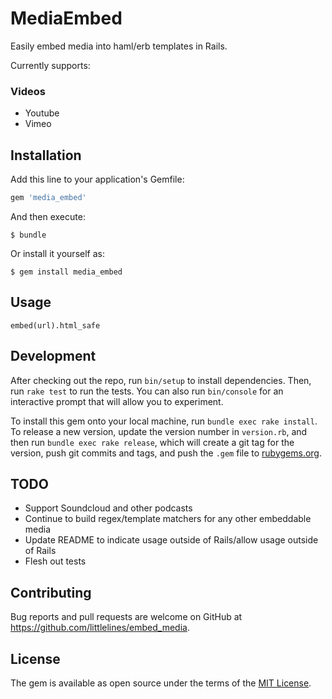 # MediaEmbed

Easily embed media into haml/erb templates in Rails.

Currently supports:
### Videos
+ Youtube
+ Vimeo

## Installation

Add this line to your application's Gemfile:

```ruby
gem 'media_embed'
```

And then execute:

    $ bundle

Or install it yourself as:

    $ gem install media_embed

## Usage

`embed(url).html_safe`

## Development

After checking out the repo, run `bin/setup` to install dependencies. Then, run `rake test` to run the tests. You can also run `bin/console` for an interactive prompt that will allow you to experiment.

To install this gem onto your local machine, run `bundle exec rake install`. To release a new version, update the version number in `version.rb`, and then run `bundle exec rake release`, which will create a git tag for the version, push git commits and tags, and push the `.gem` file to [rubygems.org](https://rubygems.org).

## TODO
+ Support Soundcloud and other podcasts
+ Continue to build regex/template matchers for any other embeddable media
+ Update README to indicate usage outside of Rails/allow usage outside of Rails
+ Flesh out tests

## Contributing

Bug reports and pull requests are welcome on GitHub at https://github.com/littlelines/embed_media.


## License

The gem is available as open source under the terms of the [MIT License](http://opensource.org/licenses/MIT).

